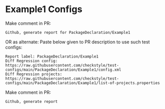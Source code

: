 # Example1 Configs
Make comment in PR:
```
Github, generate report for PackageDeclaration/Example1
```
OR as alternate:
Paste below given to PR description to use such test configs:
```
Report label: PackageDeclaration/Example1
Diff Regression config: https://raw.githubusercontent.com/checkstyle/test-configs/main/PackageDeclaration/Example1/config.xml
Diff Regression projects: https://raw.githubusercontent.com/checkstyle/test-configs/main/PackageDeclaration/Example1/list-of-projects.properties
```
Make comment in PR:
```
Github, generate report
```
